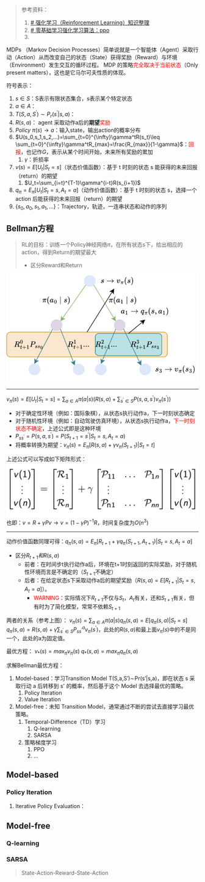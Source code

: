 > 参考资料：
> 1. [# 强化学习（Reinforcement Learning）知识整理](https://zhuanlan.zhihu.com/p/25319023)
> 2. [# 零基础学习强化学习算法：ppo](https://www.bilibili.com/video/BV1iz421h7gb)
> 3. 

MDPs （Markov Decision Processes）简单说就是一个智能体（Agent）采取行动（Action）从而改变自己的状态（State）获得奖励（Reward）与环境（Environment）发生交互的循环过程。
MDP 的策略<font color="#ff0000">完全取决于当前状态</font>（Only present matters），这也是它马尔可夫性质的体现。

符号表示：
1. $s \in S$：S表示有限状态集合，s表示某个特定状态
2. $a \in A$：
3. $T(S,a,S^{'})\sim P_r(s^{'}|s,a)$：
4. $R(s,a)$： agent 采取动作a后的**期望**<font color="#ff0000">奖励</font>
5. $Policy~ \pi(s) \to a$：输入state，输出action的概率分布
6. $U(s_0,s_1,s_2,...)=\sum_{t=0}^{\infty}\gamma^tR(s_t)\leq \sum_{t=0}^{\infty}\gamma^tR_{max}=\frac{R_{max}}{1-\gamma}$：<font color="#ff0000">回报</font>，也记作$G$，表示从某个时间开始，未来所有奖励的累加
	1. $\gamma$：折损率
7. $v(s)=E[U_t|S_t=s]$（状态价值函数）：基于 t 时刻的状态 s 能获得的未来回报（return）的期望
	1. $U_t=\sum_{i=t}^{T-1}\gamma^{i-t}R(s_{i+1})$
8. $q_\pi=E_{\pi}[U_t|S_t=s,A_t=a]$（动作价值函数）：基于 t 时刻的状态 s，选择一个 action 后能获得的未来回报（return）的期望
9. $\{s_0,a_0,s_1,a_1,...\}$：Trajectory，轨迹，一连串状态和动作的序列

## Bellman方程

> RL的目标：训练一个Policy神经网络$\pi$，在所有状态s下，给出相应的action，得到Return的期望最大
> - 区分Reward和Return

![](https://raw.githubusercontent.com/yzh-2002/img-hosting/main/blog/20250603203523358.png)

---

$v_{\pi}(s)=E[U_t|S_t=s]=\sum_{a\in A}\pi(a|s)(R(s,a)+\sum_{s^{'}\in S}P(s,a,s^{'})v_{\pi}(s^{'}))$
- 对于确定性环境（例如：国际象棋），从状态s执行动作a，下一时刻状态确定
- 对于随机性环境（例如：自动驾驶仿真环境），从状态s执行动作a，<font color="#ff0000">下一时刻状态不确定</font>，上述公式即是这种环境
- $P_{ss^{'}}=P(s,a,s^{'})=P(S_{t+1}=s^{'}|S_t=s,A_t=a)$
- 将概率转换为期望：$v_{\pi}(s)=E_{\pi}[R(s,a)+\gamma v_{\pi}(S_{t+1})|S_t=t]$

上述公式可以写成如下矩阵形式：
![](https://raw.githubusercontent.com/yzh-2002/img-hosting/main/blog/20250603170522208.png)
也即：$v=R+\gamma Pv \to v =(1-\gamma P)^{-1}R$，时间复杂度为$O(n^3)$

---
动作价值函数同理可得：$q_{\pi}(s,a)=E_{\pi}[R_{t+1}+\gamma q_{\pi}(S_{t+1},A_{t+1})|S_t=s,A_t=a]$
- 区分$R_{t+1}和R(s,a)$
	- 前者：在时间步t执行动作a后，环境在t+1时刻返回的实际奖励，对于随机性环境而言是不确定的（$S_{t+1}$不确定）
	- 后者：在给定状态s下采取动作a后的期望奖励（$R(s,a)=E[R_{t+1}|S_t=s,A_t=a]$）。
		- <font color="#ff0000">WARNING</font>：实际情况下$R_{t+1}$不仅与$S_t，A_t$有关，还和$S_{t+1}$有关，但有时为了简化模型，常常不依赖$S_{t+1}$

两者的关系（参考上图）：
$v_{\pi}(s)=\sum_{a\in A}\pi(a|s)q_{\pi}(s,a)=E[q_{\pi}(s,a)|S_t=s]$
$q_{\pi}(s,a)=R(s,a)+\gamma \sum_{s^{'} \in S}P_{ss^{'}}^av_{\pi}(s^{'})$，此处的$R(s,a)$和最上面$v_{\pi}(s)$中的不是同一个，此处的a为固定值。

最优方程：
$v_{*}(s)=max_{\pi}v_{\pi}(s)$
$q_{*}(s,a)=max_{\pi}q_{\pi}(s,a)$

求解Bellman最优方程：
1. Model-based：学习Transition Model T(S,a,S′)∼Pr(s′|s,a)，即在状态 s 采取行动 a 后转移到 s' 的概率，然后基于这个 Model 去选择最优的策略。
	1. Policy Iteration
	2. Value Iteration
2. Model-free：未知 Transition Model，通常通过不断的尝试去直接学习最优策略。
	1. Temporal-Difference（TD）学习
		1. Q-learning
		2. SARSA
	2. 策略梯度学习
		1. PPO
		2. ...

## Model-based

### Policy Iteration

1. Iterative Policy Evaluation：

## Model-free

### Q-learning

### SARSA
> State-Action-Reward-State-Action


